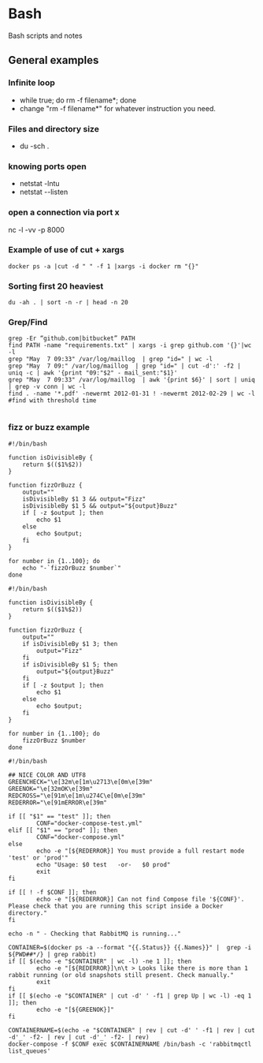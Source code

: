# Bash

Bash scripts and notes

## General examples

### Infinite loop
* while true; do rm -f filename*; done
* change "rm -f filename*" for whatever instruction you need. 

### Files and directory size
* du -sch . 

### knowing ports open
* netstat -lntu
* netstat --listen

### open a connection via port x
nc -l -vv -p 8000

### Example of use of cut + xargs
```
docker ps -a |cut -d " " -f 1 |xargs -i docker rm "{}"
```
### Sorting first 20 heaviest 

```
du -ah . | sort -n -r | head -n 20
```

### Grep/Find 
```
grep -Er “github.com|bitbucket” PATH
find PATH -name "requirements.txt" | xargs -i grep github.com '{}'|wc -l
grep "May  7 09:33" /var/log/maillog  | grep "id=" | wc -l
grep "May  7 09:" /var/log/maillog  | grep "id=" | cut -d':' -f2 | uniq -c | awk '{print "09:"$2" - mail_sent:"$1}'
grep "May  7 09:33" /var/log/maillog  | awk '{print $6}' | sort | uniq | grep -v conn | wc -l
find . -name '*.pdf' -newermt 2012-01-31 ! -newermt 2012-02-29 | wc -l #find with threshold time
 
```
### fizz or buzz example

```
#!/bin/bash
 
function isDivisibleBy {
    return $(($1%$2))
}
 
function fizzOrBuzz {
    output=""
    isDivisibleBy $1 3 && output="Fizz"
    isDivisibleBy $1 5 && output="${output}Buzz"
    if [ -z $output ]; then
        echo $1
    else
        echo $output;
    fi
}
 
for number in {1..100}; do
    echo "-`fizzOrBuzz $number`"
done

#!/bin/bash
 
function isDivisibleBy {
    return $(($1%$2))
}
 
function fizzOrBuzz {
    output=""
    if isDivisibleBy $1 3; then
        output="Fizz"
    fi
    if isDivisibleBy $1 5; then
        output="${output}Buzz"
    fi
    if [ -z $output ]; then
        echo $1
    else
        echo $output;
    fi
}
 
for number in {1..100}; do
    fizzOrBuzz $number
done

```

```
#!/bin/bash

## NICE COLOR AND UTF8
GREENCHECK="\e[32m\e[1m\u2713\e[0m\e[39m"
GREENOK="\e[32mOK\e[39m"
REDCROSS="\e[91m\e[1m\u274C\e[0m\e[39m"
REDERROR="\e[91mERROR\e[39m"

if [[ "$1" == "test" ]]; then
        CONF="docker-compose-test.yml"
elif [[ "$1" == "prod" ]]; then
        CONF="docker-compose.yml"
else
        echo -e "[${REDERROR}] You must provide a full restart mode 'test' or 'prod'"
        echo "Usage: $0 test   -or-   $0 prod"
        exit
fi

if [[ ! -f $CONF ]]; then
        echo -e "[${REDERROR}] Can not find Compose file '${CONF}'. Please check that you are running this script inside a Docker directory."
fi

echo -n " - Checking that RabbitMQ is running..."

CONTAINER=$(docker ps -a --format "{{.Status}} {{.Names}}" |  grep -i ${PWD##*/} | grep rabbit)
if [[ $(echo -e "$CONTAINER" | wc -l) -ne 1 ]]; then
        echo -e "[${REDERROR}]\n\t > Looks like there is more than 1 rabbit running (or old snapshots still present. Check manually."
        exit
fi
if [[ $(echo -e "$CONTAINER" | cut -d' ' -f1 | grep Up | wc -l) -eq 1 ]]; then
        echo -e "[${GREENOK}]"
fi

CONTAINERNAME=$(echo -e "$CONTAINER" | rev | cut -d' ' -f1 | rev | cut -d'_' -f2- | rev | cut -d'_' -f2- | rev)
docker-compose -f $CONF exec $CONTAINERNAME /bin/bash -c 'rabbitmqctl list_queues'
```




